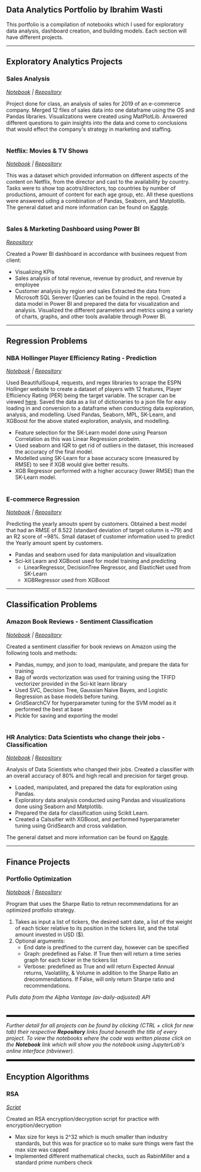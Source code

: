 ## Data Analytics Portfolio by Ibrahim Wasti

This portfolio is a compilation of notebooks which I used for exploratory data analysis, dashboard creation, and building models. Each section will have different projects.

----

## Exploratory Analytics Projects

### Sales Analysis 
*[Notebook](https://nbviewer.jupyter.org/github/Ibrahim-Wasti/Sales-Data-Analysis/blob/main/Sales_Analysis.ipynb) | [Repository](https://github.com/Ibrahim-Wasti/Sales-Data-Analysis)*

Project done for class, an analysis of sales for 2019 of an e-commerce company. Merged 12 files of sales data into one dataframe using the OS and Pandas libraries. Visualizations were created using MatPlotLib. Answered different questions to gain insights into the data and come to conclusions that would effect the company's strategy in marketing and staffing.
#

<!--- <p><img src="https://github.com/Ibrahim-Wasti/Ibrahim_Wasti_Portfolio/blob/main/images/SalesAnalysis.png" width="500" height="400" /></p> --->
<!--- <p><img src="./images/SalesAnalysis.png" width="500" height="400" /></p> --->

### Netflix: Movies & TV Shows 
*[Notebook](https://nbviewer.jupyter.org/github/Ibrahim-Wasti/Netflix-Movies-and-TV-Shows-EDA/blob/main/Netflix%20TV%20Shows%20%26%20Movies%20EDA.ipynb) | [Repository](https://github.com/Ibrahim-Wasti/Netflix-Movies-and-TV-Shows-EDA)*

This was a dataset which provided information on different aspects of the content on Netflix, from the director and cast to the availability by country. Tasks were to show top acotrs/directors, top countries by number of productions, amount of content for each age group, etc. All these questions were answered uding a combination of Pandas, Seaborn, and Matplotlib. The general datset and more information can be found on [Kaggle](https://www.kaggle.com/shivamb/netflix-shows).
#

<!--- <p><img src="https://github.com/Ibrahim-Wasti/Ibrahim_Wasti_Portfolio/blob/main/images/NEtflix-g.png" width="500" height="400" /></p> --->
<!--- <p><img src="./images/NEtflix-g.png" width="500" height="400" /></p> --->

### Sales & Marketing Dashboard using Power BI
*[Repository](https://github.com/Ibrahim-Wasti/Dashboard-with-PowerBI)*

Created a Power BI dashboard in accordance with businees request from client:
- Visualizing KPIs
- Sales analysis of total revenue, revenue by product, and revenue by employee
- Customer analysis by region and sales
Extracted the data from Microsoft SQL Serever (Queries can be fouind in the repo). Created a data model in Power BI and prepared the data for visualization and analysis. Visualized the different parameters and metrics using a variety of charts, graphs, and other tools available through Power BI.

<!--- <p><img src="https://github.com/Ibrahim-Wasti/Ibrahim_Wasti_Portfolio/blob/main/images/Dashboad.PNG" width="475" height=275" /></p> --->
<!--- <p><img src="./images/Dashboad.PNG" width="475" height="275" /></p> --->

----

## Regression Problems

### NBA Hollinger Player Efficiency Rating - Prediction
*[Notebook](https://nbviewer.jupyter.org/github/Ibrahim-Wasti/NBA-Hollinger-Player-Efficiency-Rating/blob/main/Exploratory%20Analysis%20and%20Modeling.ipynb) | [Repository](https://github.com/Ibrahim-Wasti/NBA-Hollinger-Player-Efficiency-Rating)*

Used BeautifulSoup4, requests, and regex libraries to scrape the ESPN Hollinger website to create a dataset of players with 12 features, Player Efficiency Rating (PER) being the target variable. The scraper can be viewed [here](https://nbviewer.jupyter.org/github/Ibrahim-Wasti/NBA-Hollinger-Player-Efficiency-Rating/blob/main/NBA%20Player%20Stats%20Scraper.ipynb). Saved the data as a list of dictionaries to a json file for easy loading in and conversion to a dataframe when conducting data exploration, analysis, and modelling. Used Pandas, Seaborn, MPL, SK-Learn, and XGBoost for the above stated exploration, analysis, and modelling.

- Feature selection for the SK-Learn model done using Pearson Correlation as this was Linear Regression probelm.
- Used seaborn and IQR to get rid of outliers in the dataset, this increased the accuracy of the final model.
- Modelled using SK-Learn for a base accuracy score (measured by RMSE) to see if XGB would give better results.
- XGB Regressor performed with a higher accuracy (lower RMSE) than the SK-Learn model.
#

<!--- <p><img src="https://github.com/Ibrahim-Wasti/Ibrahim_Wasti_Portfolio/blob/main/images/NBA_PER_PC.png" width="400" height="400" /></p> --->
<!--- <p><img src="./images/NBA_PER_PC.png" width="400" height="400" /></p> --->

### E-commerce Regression
*[Notebook](https://nbviewer.jupyter.org/github/Ibrahim-Wasti/E-commerce-Regressor/blob/main/E-commerce%20Regression.ipynb) | [Repository](https://github.com/Ibrahim-Wasti/E-commerce-Regressor)*

Predicting the yearly amoutn spent by customers. Obtained a best model that had an RMSE of 8.522 (standard deviation of target column is ~79) and an R2 score of ~98%. Small dataset of customer information used to predict the Yearly amount spent by customers.
- Pandas and seaborn used for data manipulation and visualization
- Sci-kit Learn and XGBoost used for model training and predicting
  - LinearRegressor, DecisionTree Regressor, and ElasticNet used from SK-Learn
  - XGBRegressor used from XGBoost

<!--- <p><img src="./images/e-regressor.PNG" width="400" height="225" /></p> --->

----

## Classification Problems

### Amazon Book Reviews - Sentiment Classification
*[Notebook](https://nbviewer.jupyter.org/github/Ibrahim-Wasti/Amazon-Reviews-Classifier/blob/main/amazon-ml-proj.ipynb) | [Repository](https://github.com/Ibrahim-Wasti/Amazon-Reviews-Classifier)*

Created a sentiment classifier for book reviews on Amazon using the following tools and methods:
  - Pandas, numpy, and json to load, manipulate, and prepare the data for training
  - Bag of words vectorization was used for training using the TFIFD vectorizer provided in the Sci-kit learn library
  - Used SVC, Decision Tree, Gaussian Naive Bayes, and Logistic Regression as base models before tuning.
  - GridSearchCV for hyperparameter tuning for the SVM model as it performed the best at base
  - Pickle for saving and exporting the model
#

<!--- <p><img src="./images/AmazonCLF.PNG" width="275" height="85" /></p> --->

### HR Analytics: Data Scientists who change their jobs - Classification
*[Notebook](https://nbviewer.jupyter.org/github/Ibrahim-Wasti/DataScience-HR-Analytics/blob/main/Data%20Science%20HR%20Analytics%20EDA.ipynb) | [Repository](https://github.com/Ibrahim-Wasti/DataScience-HR-Analytics)*

Analysis of Data Scientists who changed their jobs. Created a classifier with an overall accuracy of 80% and high recall and precision for target group.
  - Loaded, manipulated, and prepared the data for exploration using Pandas.
  - Exploratory data analysis conducted using Pandas and visualizations done using Seaborn and Matplotlib.
  - Prepared the data for classification using Scikit Learn.
  - Created a Calssifier with XGBoost, and performed hyperparameter tuning using GridSearch and cross validation.
 
The general datset and more information can be found on [Kaggle](https://www.kaggle.com/arashnic/hr-analytics-job-change-of-data-scientists). 

<!--- <p><img src="https://github.com/Ibrahim-Wasti/Ibrahim_Wasti_Portfolio/blob/main/images/HR-Analytics-cm.png" width="500" height="300" /></p> --->
<!--- <p><img src="./images/HR-Analytics-cm.png" width="500" height="300" /></p> --->

----

## Finance Projects

### Portfolio Optimization
*[Notebook](https://nbviewer.jupyter.org/github/Ibrahim-Wasti/Portfolio-Optimization/blob/main/Portfolio%20Optimization.ipynb) | [Repository](https://github.com/Ibrahim-Wasti/Portfolio-Optimization)*

Program that uses the Sharpe Ratio to retrun recommendations for an optimized protfolio strategy.

1) Takes as input a list of tickers, the desired satrt date, a list of the weight of each ticker relative to its position in the tickers list, and the total amount invested in USD ($).
2) Optional arguments:
    - End date is predfined to the current day, however can be specified
    - Graph: predefined as False. If True then will return a time series graph for each ticker in the tickers list
    - Verbose: predefined as True and will return Expected Annual returns, Vaolatility, & Volume in addition to the Sharpe Ratio an drecommendations. If False, will only return Sharpe ratio and recommendations.

*Pulls data from the Alpha Vantage (av-daily-adjusted) API*
#

<!--- ### Quantitative Value Screener

### Quantitative Momentum Screener --->

<p><hr style="border:2px solid black" /></p>

_Further detail for all projects can be found by clicking (CTRL + click for new tab) their respective **Repository** links found beneath the title of every project. To view the notebooks where the code was written please click on the **Notebook** link which will show you the notebook using JupyterLab's online interface (nbviewer)._ 

<p><hr style="border:2px solid black" /></p>

## Encyption Algorithms 

### RSA
*[Script](https://github.com/Ibrahim-Wasti/Encryptions/blob/main/rsa.py)*

Created an RSA encryption/decryption script for practice with encryption/decryption
- Max size for keys is 2^32 which is much smaller than industry standards, but this was for practice so to make sure things were fast the max size was capped
- Implemented different mathematical checks, such as RabinMiller and a standard prime numbers check 


